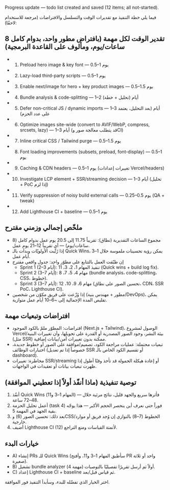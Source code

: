 Progress update — todo list created and saved (12 items; all not-started).

فيما يلي خطة التنفيذ مع تقديرات الوقت والتسلسل والافتراضات (مرجعة للاستخدام لاحقًا):

## تقدير الوقت لكل مهمة (بافتراض مطور واحد، بدوام كامل 8 ساعات/يوم، ومألوف على القاعدة البرمجية)
- 1) Preload hero image & key font — 0.5–1 يوم
- 2) Lazy-load third-party scripts — 0.5–1 يوم
- 3) Enable next/image for hero + key product images — 0.5–1.5 يوم
- 4) Bundle analysis & code-splitting — 1–2 أيام (تحليل + خطة)
- 5) Defer non-critical JS / dynamic imports — 1–3 أيام (بعد التحليل، يعتمد على عدد الحزم)
- 6) Optimize images site-wide (convert to AVIF/WebP, compress, srcsets, lazy) — 1–3 أيام (قد يتطلب معالجة صور وCI)
- 7) Inline critical CSS / Tailwind purge — 0.5–1.5 يوم
- 8) Font loading improvements (subsets, preload, font-display) — 0.5–1 يوم
- 9) Caching & CDN headers — 0.5–1 يوم (تغييرات إعدادات Vercel/headers)
- 10) Investigate LCP element + SSR/streaming decision — 1–3 أيام (تحليل + PoC إذا لزم)
- 11) Verify suppression of noisy build external calls — 0.25–0.5 يوم (QA + tweak)
- 12) Add Lighthouse CI + baseline — 0.5–1 يوم

## ملخّص إجمالي وزمني مقترح
- مجموع الساعات التقديرية (نطاق): تقريباً 11.75 إلى 20.5 يوم عمل بدوام كامل (8 ساعات/يوم) — أي تقريباً 12–21 يوم عمل.
- إذا رُتِّبت الأولويّات وبدأت بالـ Quick Wins، يمكن رؤية تحسينات ملموسة خلال 1–3 أيام عمل.
- إن طبّقت العمل بالتتابع على مطوّر واحد: جدول واقعي مقترح
  - Sprint 1 (2–3 أيام): تنفيذ المهام 1، 2، 3، 11 (Quick wins + build log fix).
  - Sprint 2 (3–7 أيام): مهام 4، 5، 7، 8 (bundle analysis، code-splitting، CSS، خطوط).
  - Sprint 3 (3–7 أيام): مهام 6، 9، 10، 12 (تحسين الصور على نطاق، CDN، SSR PoC، Lighthouse CI).
- إذا وُزّعت على فريق مكوّن من شخصين (مطور + مهندس بنية/DevOps)، يمكن تقليص المدة الإجمالية إلى ~6–10 أيام عمل متوازية.

## افتراضات وتبعيات مهمة
- افتراضات: المطوّر ملمّ بالكود الموجود (Next.js + Tailwind)، الوصول لمشروع Vercel/بيئة النشر، وجود الصور المصدرية أو القدرة على تحويلها، وأن تغييرات البنية (مثل SSR) ممكنة بدون تغييرات أمن/بيانات إضافية.
- تبعيات محتملة: عمليات مراجعة الكود، تصميم/موافقة على الصور أو خطوط جديدة، اختبارات الوظائف (خصوصاً إذا تم تعديل SSR أو تقسيم الكود الخاص بالـ dashboard).
- مخاطرة: تغييرات SSR/streaming أو إعادة هيكلة الحمولة قد تأخذ وقتًا أطول إذا ظهرت تبعيات بيانات أو تعقيدات في الواجهات.

## توصية تنفيذية (ماذا أنفّذ أولاً إذا تعطيني الموافقة)
1. أنفّذ Quick Wins (المهام 1–3 و11) — فأثرها سريع والجهد قليل، نتائج مرئية خلال 48–72 ساعة.
2. أعمل تحليل الحزمة (task 4) فوراً حتى نعرف أين ينحصر الحجم الأكبر — هذا يوجّه بقية الجهد في المهمة 5.
3. بعد ذلك: تحسين الصور (6) وCSS/الخطوط (7–8) بالتوازي إن وُجد فريق أو موارد خارجية.
4. أضيف Lighthouse CI (12) لأتمتة القياسات ومنع التراجع.

## خيارات البدء
- A) إنشاء PRs للـ Quick Wins (سأطبق المهام 1–3 و11، وأفتح PR واحد أو ثلاثة صغيرة).
- B) تشغيل bundle analyzer أولاً ثم أرسل تقريرًا تفصيليًا بالتوصيات (مهمة 4).
- C) إعداد Lighthouse CI + baseline ثم قياس قبل/بعد.

اختر الخيار الذي تفضّله للبدء، وسأبدأ التنفيذ فور الموافقة.